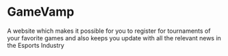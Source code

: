 # GameVamp
A website which makes it possible for you to register for tournaments of your favorite games and also keeps you update with all the relevant news in the Esports Industry
